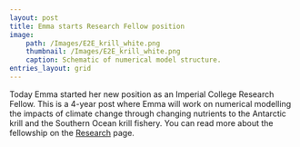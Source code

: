 ```yaml
---
layout: post
title: Emma starts Research Fellow position
image: 
    path: /Images/E2E_krill_white.png
    thumbnail: /Images/E2E_krill_white.png
    caption: Schematic of numerical model structure. 
entries_layout: grid
---
```


Today Emma started her new position as an Imperial College Research Fellow. This is a 4-year post where Emma will work on numerical modelling the impacts of climate change through changing nutrients to the Antarctic krill and the Southern Ocean krill fishery. You can read more about the fellowship on the [Research](http://127.0.0.1:4000/Research/) page.


